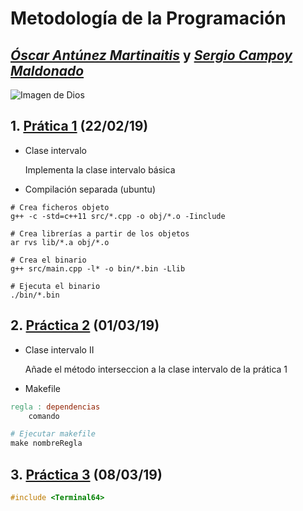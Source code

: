 # Metodología de la Programación

## *[Óscar Antúnez Martinaitis](https://github.com/oscarntnz "Perfil de github")* y *[Sergio Campoy Maldonado](https://github.com/sergioguaka "Perfil de github")*

![Imagen de Dios](https://pbs.twimg.com/media/Dklf765WsAAR3Tp.jpg)

## 1. [Prática 1](./practica1) (22/02/19)
* Clase intervalo

   Implementa la clase intervalo básica
* Compilación separada (ubuntu)
```shell
# Crea ficheros objeto
g++ -c -std=c++11 src/*.cpp -o obj/*.o -Iinclude

# Crea librerías a partir de los objetos
ar rvs lib/*.a obj/*.o

# Crea el binario
g++ src/main.cpp -l* -o bin/*.bin -Llib

# Ejecuta el binario
./bin/*.bin
```

## 2. [Práctica 2](./practica2) (01/03/19)
* Clase intervalo II

   Añade el método interseccion a la clase intervalo de la prática 1
* Makefile
```makefile
regla : dependencias
    comando

# Ejecutar makefile
make nombreRegla
```

## 3. [Práctica 3](./practica3) (08/03/19)
```c++
#include <Terminal64>
```
